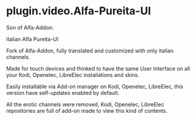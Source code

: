 # plugin.video.Alfa-Pureita-UI

Son of Alfa-Addon:

italian Alfa Pureita-UI 

Fork of Alfa-Addon, fully translated and customized with only italian channels.

Made for touch devices and thinked to have the same User Interface on all your Kodi, Openelec, LibreElec installations and skins.

Easily installable via Add-on manager on Kodi, Openelec, LibreElec, this version have self-updates enabled by default.

All the erotic channels were removed, Kodi, Openelec, LibreElec repositories are full of add-on made to view this kind of contents.
